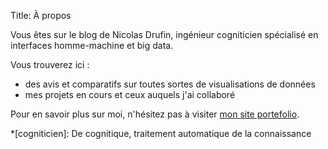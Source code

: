 Title: À propos

Vous êtes sur le blog de Nicolas Drufin, ingénieur cogniticien spécialisé en interfaces homme-machine et big data.

Vous trouverez ici :

- des avis et comparatifs sur toutes sortes de visualisations de données
- mes projets en cours et ceux auquels j'ai collaboré 

Pour en savoir plus sur moi, n'hésitez pas à visiter [mon site portefolio](https://nicolas.drufin.hackera.fr).

*[cogniticien]: De cognitique, traitement automatique de la connaissance